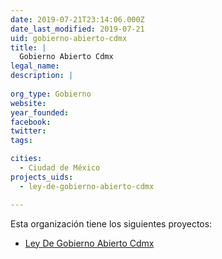 ```yaml
---
date: 2019-07-21T23:14:06.000Z
date_last_modified: 2019-07-21
uid: gobierno-abierto-cdmx
title: |
  Gobierno Abierto Cdmx
legal_name: 
description: |
  
org_type: Gobierno
website: 
year_founded: 
facebook: 
twitter: 
tags:

cities: 
  - Ciudad de México
projects_uids:
  - ley-de-gobierno-abierto-cdmx

---
```


Esta organización tiene los siguientes proyectos:

- [Ley De Gobierno Abierto Cdmx](/proyectos/ley-de-gobierno-abierto-cdmx)
